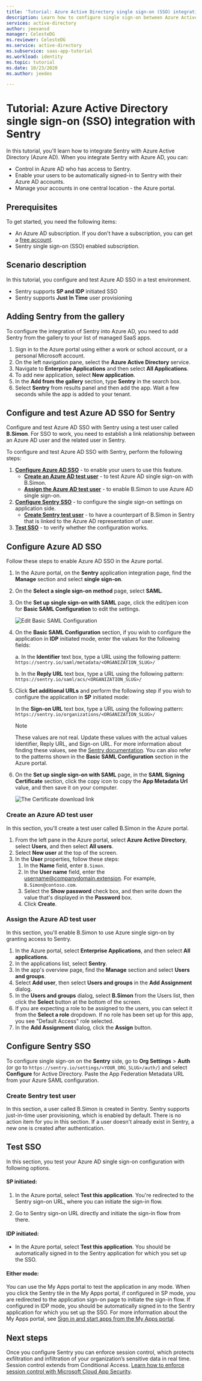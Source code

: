 ```yaml
---
title: 'Tutorial: Azure Active Directory single sign-on (SSO) integration with Sentry | Microsoft Docs'
description: Learn how to configure single sign-on between Azure Active Directory and Sentry.
services: active-directory
author: jeevansd
manager: CelesteDG
ms.reviewer: CelesteDG
ms.service: active-directory
ms.subservice: saas-app-tutorial
ms.workload: identity
ms.topic: tutorial
ms.date: 10/23/2020
ms.author: jeedes

---
```


# Tutorial: Azure Active Directory single sign-on (SSO) integration with Sentry

In this tutorial, you'll learn how to integrate Sentry with Azure Active Directory (Azure AD). When you integrate Sentry with Azure AD, you can:

* Control in Azure AD who has access to Sentry.
* Enable your users to be automatically signed-in to Sentry with their Azure AD accounts.
* Manage your accounts in one central location - the Azure portal.

## Prerequisites

To get started, you need the following items:

* An Azure AD subscription. If you don't have a subscription, you can get a [free account](https://azure.microsoft.com/free/).
* Sentry single sign-on (SSO) enabled subscription.

## Scenario description

In this tutorial, you configure and test Azure AD SSO in a test environment.

* Sentry supports **SP and IDP** initiated SSO
* Sentry supports **Just In Time** user provisioning

## Adding Sentry from the gallery

To configure the integration of Sentry into Azure AD, you need to add Sentry from the gallery to your list of managed SaaS apps.

1. Sign in to the Azure portal using either a work or school account, or a personal Microsoft account.
1. On the left navigation pane, select the **Azure Active Directory** service.
1. Navigate to **Enterprise Applications** and then select **All Applications**.
1. To add new application, select **New application**.
1. In the **Add from the gallery** section, type **Sentry** in the search box.
1. Select **Sentry** from results panel and then add the app. Wait a few seconds while the app is added to your tenant.


## Configure and test Azure AD SSO for Sentry

Configure and test Azure AD SSO with Sentry using a test user called **B.Simon**. For SSO to work, you need to establish a link relationship between an Azure AD user and the related user in Sentry.

To configure and test Azure AD SSO with Sentry, perform the following steps:

1. **[Configure Azure AD SSO](#configure-azure-ad-sso)** - to enable your users to use this feature.
    * **[Create an Azure AD test user](#create-an-azure-ad-test-user)** - to test Azure AD single sign-on with B.Simon.
    * **[Assign the Azure AD test user](#assign-the-azure-ad-test-user)** - to enable B.Simon to use Azure AD single sign-on.
1. **[Configure Sentry SSO](#configure-sentry-sso)** - to configure the single sign-on settings on application side.
    * **[Create Sentry test user](#create-sentry-test-user)** - to have a counterpart of B.Simon in Sentry that is linked to the Azure AD representation of user.
1. **[Test SSO](#test-sso)** - to verify whether the configuration works.

## Configure Azure AD SSO

Follow these steps to enable Azure AD SSO in the Azure portal.

1. In the Azure portal, on the **Sentry** application integration page, find the **Manage** section and select **single sign-on**.
1. On the **Select a single sign-on method** page, select **SAML**.
1. On the **Set up single sign-on with SAML** page, click the edit/pen icon for **Basic SAML Configuration** to edit the settings.

   ![Edit Basic SAML Configuration](common/edit-urls.png)

1. On the **Basic SAML Configuration** section, if you wish to configure the application in **IDP** initiated mode, enter the values for the following fields:

    a. In the **Identifier** text box, type a URL using the following pattern:
    `https://sentry.io/saml/metadata/<ORGANIZATION_SLUG>/`

    b. In the **Reply URL** text box, type a URL using the following pattern:
    `https://sentry.io/saml/acs/<ORGANIZATION_SLUG>/`

1. Click **Set additional URLs** and perform the following step if you wish to configure the application in **SP** initiated mode:

    In the **Sign-on URL** text box, type a URL using the following pattern:
    `https://sentry.io/organizations/<ORGANIZATION_SLUG>/`

	> [!NOTE]
	> These values are not real. Update these values with the actual values Identifier, Reply URL, and Sign-on URL. For more information about finding these values, see the [Sentry documentation](https://docs.sentry.io/product/accounts/sso/azure-sso/#installation). You can also refer to the patterns shown in the **Basic SAML Configuration** section in the Azure portal.

1. On the **Set up single sign-on with SAML** page, in the **SAML Signing Certificate** section, click the copy icon to copy the **App 
Metadata Url** value, and then save it on your computer.

   ![The Certificate download link](common/copy-metadataurl.png)
	
### Create an Azure AD test user

In this section, you'll create a test user called B.Simon in the Azure portal.

1. From the left pane in the Azure portal, select **Azure Active Directory**, select **Users**, and then select **All users**.
1. Select **New user** at the top of the screen.
1. In the **User** properties, follow these steps:
   1. In the **Name** field, enter `B.Simon`.  
   1. In the **User name** field, enter the username@companydomain.extension. For example, `B.Simon@contoso.com`.
   1. Select the **Show password** check box, and then write down the value that's displayed in the **Password** box.
   1. Click **Create**.

### Assign the Azure AD test user

In this section, you'll enable B.Simon to use Azure single sign-on by granting access to Sentry.

1. In the Azure portal, select **Enterprise Applications**, and then select **All applications**.
1. In the applications list, select **Sentry**.
1. In the app's overview page, find the **Manage** section and select **Users and groups**.
1. Select **Add user**, then select **Users and groups** in the **Add Assignment** dialog.
1. In the **Users and groups** dialog, select **B.Simon** from the Users list, then click the **Select** button at the bottom of the screen.
1. If you are expecting a role to be assigned to the users, you can select it from the **Select a role** dropdown. If no role has been set up for this app, you see "Default Access" role selected.
1. In the **Add Assignment** dialog, click the **Assign** button.

## Configure Sentry SSO

To configure single sign-on on the **Sentry** side, go to **Org Settings** > **Auth** (or go to `https://sentry.io/settings/<YOUR_ORG_SLUG>/auth/`) and select **Configure** for Active Directory. Paste the App Federation Metadata URL from your Azure SAML configuration.

### Create Sentry test user

In this section, a user called B.Simon is created in Sentry. Sentry supports just-in-time user provisioning, which is enabled by default. There is no action item for you in this section. If a user doesn't already exist in Sentry, a new one is created after authentication.

## Test SSO 

In this section, you test your Azure AD single sign-on configuration with following options. 

#### SP initiated:

1. In the Azure portal, select **Test this application**. You're redirected to the Sentry sign-on URL, where you can initiate the sign-in flow.  

1. Go to Sentry sign-on URL directly and initiate the sign-in flow from there.

#### IDP initiated:

* In the Azure portal, select **Test this application**. You should be automatically signed in to the Sentry application for which you set up the SSO. 

#### Either mode:

You can use the My Apps portal to test the application in any mode. When you click the Sentry tile in the My Apps portal, if configured in SP mode, you are redirected to the application sign-on page to initiate the sign-in flow. If configured in IDP mode, you should be automatically signed in to the Sentry application for which you set up the SSO. For more information about the My Apps portal, see [Sign in and start apps from the My Apps portal](../user-help/my-apps-portal-end-user-access.md).

## Next steps

Once you configure Sentry you can enforce session control, which protects exfiltration and infiltration of your organization’s sensitive data in real time. Session control extends from Conditional Access. [Learn how to enforce session control with Microsoft Cloud App Security](/cloud-app-security/proxy-deployment-any-app).
